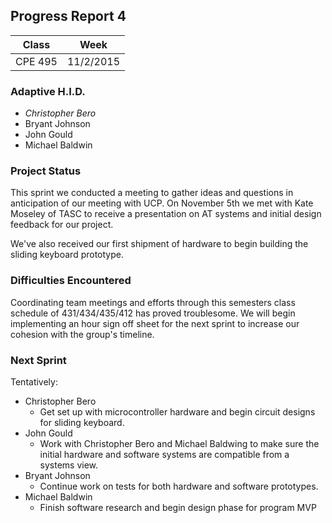 ## Progress Report 4

Class | Week
----- | ----
CPE 495 | 11/2/2015

### Adaptive H.I.D.

* *Christopher Bero*
* Bryant Johnson
* John Gould
* Michael Baldwin

### Project Status

This sprint we conducted a meeting to gather ideas and questions in anticipation of our meeting with UCP. On November 5th we met with Kate Moseley of TASC to receive a presentation on AT systems and initial design feedback for our project.

We've also received our first shipment of hardware to begin building the sliding keyboard prototype. 

### Difficulties Encountered

Coordinating team meetings and efforts through this semesters class schedule of 431/434/435/412 has proved troublesome. We will begin implementing an hour sign off sheet for the next sprint to increase our cohesion with the group's timeline.

### Next Sprint

Tentatively:

* Christopher Bero
	* Get set up with microcontroller hardware and begin circuit designs for sliding keyboard.
* John Gould
	* Work with Christopher Bero and Michael Baldwing to make sure the initial hardware and software systems are compatible from a systems view.
* Bryant Johnson
	* Continue work on tests for both hardware and software prototypes.
* Michael Baldwin
	* Finish software research and begin design phase for program MVP

